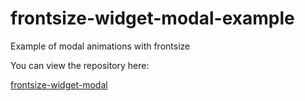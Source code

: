 # frontsize-widget-modal-example
Example of modal animations with frontsize

You can view the repository here:

[frontsize-widget-modal][frontsize-widget-modal]

[frontsize-widget-modal]:       https://github.com/AlessandroMinoccheri/frontsize-widget-modal

